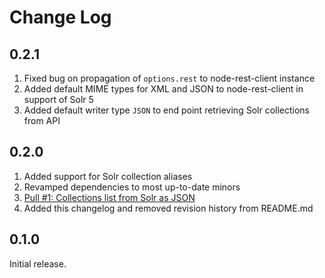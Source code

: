 # Change Log

## 0.2.1

1. Fixed bug on propagation of `options.rest` to node-rest-client instance
2. Added default MIME types for XML and JSON to node-rest-client in support of Solr 5
3. Added default writer type `JSON` to end point retrieving Solr collections from API

## 0.2.0

1. Added support for Solr collection aliases
2. Revamped dependencies to most up-to-date minors
3. [Pull #1: Collections list from Solr as JSON](https://github.com/jijordre/node-solr-smart-client/pull/1)
4. Added this changelog and removed revision history from README.md

## 0.1.0

Initial release.
